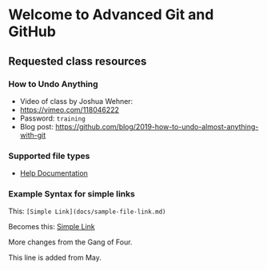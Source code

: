 # Welcome to Advanced Git and GitHub

## Requested class resources

### How to Undo Anything
- Video of class by Joshua Wehner: 
 - https://vimeo.com/118046222 
 - Password: `training`
- Blog post: https://github.com/blog/2019-how-to-undo-almost-anything-with-git

### Supported file types

- [Help Documentation](https://help.github.com/categories/working-with-non-code-files/)

### Example Syntax for simple links

This: `[Simple Link](docs/sample-file-link.md)`

Becomes this: [Simple Link](docs/sample-file-link.md)

More changes from the Gang of Four.

This line is added from May.
